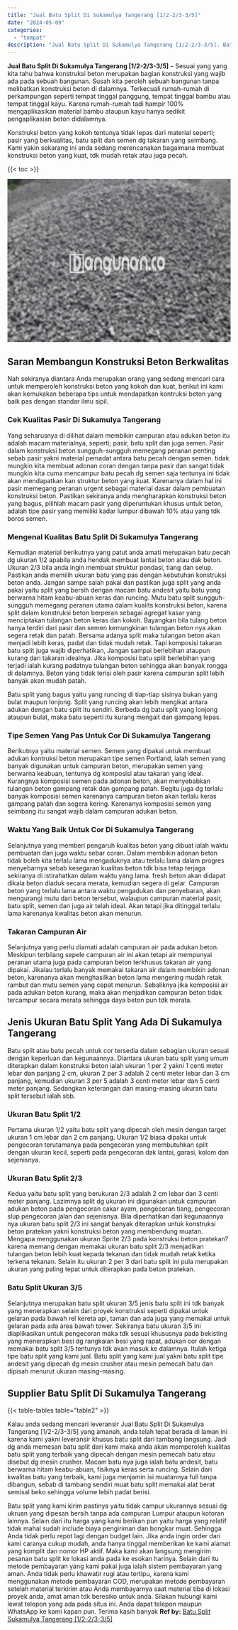```yaml
---
title: "Jual Batu Split Di Sukamulya Tangerang [1/2-2/3-3/5]"
date: "2024-05-09"
categories: 
  - "tempat"
description: "Jual Batu Split Di Sukamulya Tangerang [1/2-2/3-3/5]. Batu split yang kami kirim pastinya yaitu tidak campur ukurannya sesuai dg ukruan yang dipesan bersih t..."
---
```


**Jual Batu Split Di Sukamulya Tangerang \[1/2-2/3-3/5\]** – Sesuai yang yang kita tahu bahwa konstruksi beton merupakan bagian konstruksi yang wajib ada pada sebuah bangunan. Susah kita peroleh sebuah bangunan tanpa melibatkan konstruksi beton di dalamnya. Terkecuali rumah-rumah di perkampungan seperti tempat tinggal panggung, tempat tinggal bambu atau tempat tinggal kayu. Karena rumah-rumah tadi hampir 100% mengaplikasikan material bambu ataupun kayu hanya sedikit pengaplikasian beton didalamnya.

Konstruksi beton yang kokoh tentunya tidak lepas dari material seperti; pasir yang berkualitas, batu split dan semen dg takaran yang seimbang. Kami yakin sekarang ini anda sedang merencanakan bagaimana membuat konstruksi beton yang kuat, tdk mudah retak atau juga pecah.

{{< toc >}}

![Jual Batu Split Di Sukamulya Tangerang [1/2-2/3-3/5]](/images/jual-batu-split-10.png)

## Saran Membangun Konstruksi Beton Berkwalitas

Nah sekiranya diantara Anda merupakan orang yang sedang mencari cara untuk memperoleh konstruksi beton yang kokoh dan kuat, berikut ini kami akan kemukakan beberapa tips untuk mendapatkan kontruksi beton yang baik pas dengan standar ilmu sipil.

### Cek Kualitas Pasir Di Sukamulya Tangerang

Yang seharusnya di dilihat dalam membikin campuran atau adukan beton itu adalah macam materialnya, seperti; pasir, batu split dan juga semen. Pasir dalam konstruksi beton sungguh-sungguh memegang peranan penting sebab pasir yakni material pemadat antara batu pecah dengan semen. tidak mungkin kita membuat adonan coran dengan tanpa pasir dan sangat tidak mungkin kita cuma mencampur batu pecah dg semen saja tentunya ini tidak akan mendapatkan kan struktur beton yang kuat. Karenanya dalam hal ini pasir memegang peranan urgent sebagai material dasar dalam pembuatan konstruksi beton. Pastikan sekiranya anda mengharapkan konstruksi beton yang bagus, pilihlah macam pasir yang diperuntukan khusus untuk beton, adalah tipe pasir yang memiliki kadar lumpur dibawah 10% atau yang tdk boros semen.

### Mengenal Kualitas Batu Split Di Sukamulya Tangerang

Kemudian material berikutnya yang patut anda amati merupakan batu pecah dg ukuran 1/2 apabila anda hendak membuat lantai beton atau dak beton. Ukuran 2/3 bila anda ingin membuat struktur pondasi, tiang dan selup. Pastikan anda memilih ukuran batu yang pas dengan kebutuhan konstruksi beton anda. Jangan sampe salah pakai dan pastikan juga split yang anda pakai yaitu split yang bersih dengan macam batu andesit yaitu batu yang berwarna hitam keabu-abuan keras dan runcing. Mutu batu split sungguh-sungguh memegang peranan utama dalam kualits konstruksi beton, karena split dalam konstruksi beton berperan sebagai agregat kasar yang menciptakan tulangan beton keras dan kokoh. Bayangkan bila tulang beton hanya terdiri dari pasir dan semen kemungkinan tulangan beton nya akan segera retak dan patah. Bersama adanya split maka tulangan beton akan menjadi lebih keras, padat dan tidak mudah retak. Tapi komposisi takaran batu split juga wajib diperhatikan, Jangan sampai berlebihan ataupun kurang dari takaran idealnya. Jika komposisi batu split berlebihan yang terjadi ialah kurang padatnya tulangan beton sehingga akan banyak rongga di dalamnya. Beton yang tidak terisi oleh pasir karena campuran split lebih banyak akan mudah patah.

Batu split yang bagus yaitu yang runcing di tiap-tiap sisinya bukan yang bulat maupun lonjong. Split yang runcing akan lebih mengikat antara adukan dengan batu split itu sendiri. Berbeda dg batu split yang lonjong ataupun bulat, maka batu seperti itu kurang mengait dan gampang lepas.

### Tipe Semen Yang Pas Untuk Cor Di Sukamulya Tangerang

Berikutnya yaitu material semen. Semen yang dipakai untuk membuat adukan kontruksi beton merupakan tipe semen Portland, ialah semen yang banyak digunakan untuk campuran beton, merupakan semen yang berwarna keabuan, tentunya dg komposisi atau takaran yang ideal. Kurangnya komposisi semen pada adonan beton, akan menyebabkan tulangan beton gampang retak dan gampang patah. Begitu juga dg terlalu banyak komposisi semen karenanya campuran beton akan terlalu keras gampang patah dan segera kering. Karenanya komposisi semen yang seimbang itu sangat wajib dalam campuran adukan beton.

### Waktu Yang Baik Untuk Cor Di Sukamulya Tangerang

Selanjutnya yang memberi pengaruh kualitas beton yang dibuat ialah waktu pembuatan dan juga waktu sebar coran. Dalam membikin adonan beton tidak boleh kita terlalu lama mengaduknya atau terlalu lama dalam progres menyebarnya sebab kesegaran kualitas beton tdk bisa tetap terjaga sekiranya di istirahatkan dalam waktu yang lama. fresh beton akan didapat dikala beton diaduk secara merata, kemudian segera di gelar. Campuran beton yang terlalu lama antara waktu pengadukan dan penyebaran, akan mengurangi mutu dari beton tersebut, walaupun campuran material pasir, batu split, semen dan juga air telah ideal. Akan tetapi jika ditinggal terlalu lama karenanya kwalitas beton akan menurun.

### Takaran Campuran Air

Selanjutnya yang perlu diamati adalah campuran air pada adukan beton. Meskipun terbilang sepele campuran air ini akan tetapi air mempunyai peranan utama juga pada campuran beton terkhusus takaran air yang dipakai. Jikalau terlalu banyak memakai takaran air dalam membikin adonan beton, karenanya akan menghasilkan beton lama mengering mudah retak rambut dan mutu semen yang cepat menurun. Sebaliknya jika komposisi air pada adukan beton kurang, maka akan menjadikan campuran beton tidak tercampur secara merata sehingga daya beton pun tdk merata.

## Jenis Ukuran Batu Split Yang Ada Di Sukamulya Tangerang

Batu split atau batu pecah untuk cor tersedia dalam sebagian ukuran sesuai dengan keperluan dan kegunaannya. Diantara ukuran batu split yang umum diterapkan dalam konstruksi beton ialah ukuran 1 per 2 yakni 1 centi meter lebar dan panjang 2 cm, ukuran 2 per 3 adalah 2 centi meter lebar dan 3 cm panjang, kemudian ukuran 3 per 5 adalah 3 centi meter lebar dan 5 centi meter panjang. Sedangkan keterangan dari masing-masing ukuran batu split tersebut ialah sbb.

### Ukuran Batu Split 1/2

Pertama ukuran 1/2 yaitu batu split yang dipecah oleh mesin dengan target ukuran 1 cm lebar dan 2 cm panjang. Ukuran 1/2 biasa dipakai untuk pengecoran terutamanya pada pengecoran yang membutuhkan split dengan ukuran kecil, seperti pada pengecoran dak lantai, garasi, kolom dan sejenisnya.

### Ukuran Batu Split 2/3

Kedua yaitu batu split yang berukuran 2/3 adalah 2 cm lebar dan 3 centi meter panjang. Lazimnya split dg ukuran ini digunakan untuk campuran adukan beton pada pengecoran cakar ayam, pengecoran tiang, pengecoran slup pengecoran jalan dan sejenisnya. Bila diperhatikan dari kegunaannya nya ukuran batu split 2/3 ini sangat banyak diterapkan untuk konstruksi beton pratekan yakni konstruksi beton yang membendung muatan. Mengapa menggunakan ukuran Sprite 2/3 pada konstruksi beton pratekan? karena memang dengan memakai ukuran batu split 2/3 menjadikan tulangan beton lebih kuat kepada tekanan dan tidak mudah retak ketika terkena tekanan. Selain itu ukuran 2 per 3 dari batu split ini pula merupakan ukuran yang paling tepat untuk diterapkan pada beton pratekan.

### Batu Split Ukuran 3/5

Selanjutnya merupakan batu split ukuran 3/5 jenis batu split ini tdk banyak yang menerapkan selain dari proyek konstruksi seperti dipakai untuk gelaran pada bawah rel kereta api, taman dan ada juga yang memakai untuk gelaran pada ada area bawah tower. Sekiranya batu ukuran 3/5 ini diaplikasikan untuk pengecoran maka tdk sesuai khususnya pada bekisting yang menerapkan besi dg rangkaian besi yang rapat, adukan cor dengan memakai batu split 3/5 tentunya tdk akan masuk ke dalamnya. Itulah ketiga tipe batu split yang kami jual. Batu split yang kami jual yakni batu split tipe andesit yang dipecah dg mesin crusher atau mesin pemecah batu dan dipisah menurut ukuran masing-masing.

## Supplier Batu Split Di Sukamulya Tangerang

{{< table-tables table="table2" >}}

Kalau anda sedang mencari leveransir Jual Batu Split Di Sukamulya Tangerang \[1/2-2/3-3/5\] yang amanah, anda telah tepat berada di laman ini karena kami yakni leveransir khusus batu split dari tambang langsung. Jadi dg anda memesan batu split dari kami maka anda akan memperoleh kualitas batu split yang terbaik yang dipecah dengan mesin pemecah batu atau disebut dg mesin crusher. Macam batu nya juga ialah batu andesit, batu berwarna hitam keabu-abuan, fisiknya keras serta runcing. Selain dari kwalitas batu yang terbaik, kami juga menjamin isi muatannya full tanpa dibangun, sebab di tambang sendiri muat batu split memakai alat berat semisal beko sehingga volume lebih padat berisi.

Batu split yang kami kirim pastinya yaitu tidak campur ukurannya sesuai dg ukruan yang dipesan bersih tanpa ada campuran Lumpur ataupun kotoran lainnya. Selain dari itu harga yang kami berikan pun yaitu harga yang relatif tidak mahal sudah include biaya pengiriman dan bongkar muat. Sehingga Anda tidak perlu repot lagi dengan budget lain. Jika anda ingin order dari kami caranya cukup mudah, anda hanya tinggal memberikan ke kami alamat yang komplit dan nomor HP aktif. Maka kami akan langsung mengirim pesanan batu split ke lokasi anda pada ke esokan harinya. Selain dari itu metode pembayaran yang kami pakai juga ialah sistem pembayaran yang aman. Anda tidak perlu khawatir rugi atau tertipu, karena kami menggunakan metode pembayaran COD, merupakan metode pembayaran setelah material terkirim atau Anda membayarnya saat material tiba di lokasi proyek anda, amat aman tdk beresiko untuk anda. Silakan hubungi kami lewat telepon yang ada pada situs ini. Anda dapat telepon maupun WhatsApp ke kami kapan pun. Terima kasih banyak
**Ref by:** [Batu Split Sukamulya Tangerang [1/2-2/3-3/5]](https://id.wikipedia.org/wiki/Batu)
